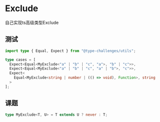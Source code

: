 # Exclude

自己实现ts高级类型Exclude

## 测试

```ts
import type { Equal, Expect } from "@type-challenges/utils";

type cases = [
  Expect<Equal<MyExclude<"a" | "b" | "c", "a">, "b" | "c">>,
  Expect<Equal<MyExclude<"a" | "b" | "c", "a" | "b">, "c">>,
  Expect<
    Equal<MyExclude<string | number | (() => void), Function>, string | number>
  >
];
```

## 课题

```ts
type MyExclude<T, U> = T extends U ? never : T;
```

